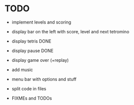 # TODO

* implement levels and scoring

* display bar on the left with score, level and next tetromino

* display tetris                                                        DONE

* display pause                                                         DONE

* display game over (+replay)

* add music

* menu bar with options and stuff

* split code in files

* FIXMEs and TODOs

